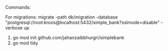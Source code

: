 Commands:

For migrations:
migrate -path db/migration -database "postgresql://root:kroos@localhost:5432/simple_bank?sslmode=disable" -verbose up

1) go mod init  github.com/jahanzaibbhurgri/simplebank
2) go mod tidy

